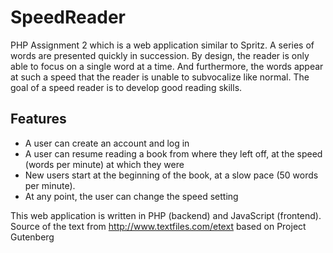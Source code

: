 # SpeedReader

PHP Assignment 2 which is a web application similar to Spritz. A series of words are presented quickly in succession.
By design, the reader is only able to focus on a single word at a time. 
And furthermore, the words appear at such a speed that the reader is unable to subvocalize like normal.
The goal of a speed reader is to develop good reading skills.

## Features
* A user can create an account and log in
* A user can resume reading a book from where they left off, at the speed (words per minute) at which they were 
* New users start at the beginning of the book, at a slow pace (50 words per minute).
* At any point, the user can change the speed setting

This web application is written in PHP (backend) and JavaScript (frontend).
Source of the text from http://www.textfiles.com/etext based on Project Gutenberg
